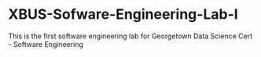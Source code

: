 # XBUS-Sofware-Engineering-Lab-I
This is the first software engineering lab for Georgetown Data Science Cert - Software Engineering
